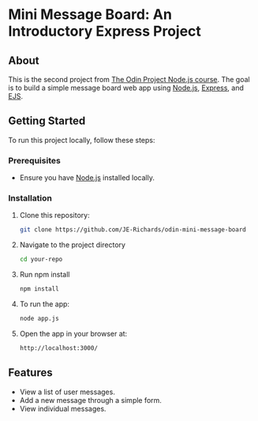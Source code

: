 # Mini Message Board: An Introductory Express Project

## About

This is the second project from [The Odin Project Node.js course](https://www.theodinproject.com/lessons/node-path-nodejs-mini-message-board). The goal is to build a simple message board web app using [Node.js](https://nodejs.org/en), [Express](https://expressjs.com), and [EJS](https://ejs.co).

## Getting Started

To run this project locally, follow these steps:

### Prerequisites

- Ensure you have [Node.js](https://nodejs.org) installed locally.

### Installation

1. Clone this repository:

   ```bash
   git clone https://github.com/JE-Richards/odin-mini-message-board
   ```

2. Navigate to the project directory

   ```bash
   cd your-repo
   ```

3. Run npm install

   ```bash
   npm install
   ```

4. To run the app:

   ```bash
   node app.js
   ```

5. Open the app in your browser at:
   ```bash
   http://localhost:3000/
   ```

## Features

- View a list of user messages.
- Add a new message through a simple form.
- View individual messages.
